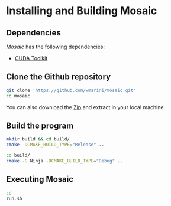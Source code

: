 # Installing and Building Mosaic

## Dependencies

*Mosaic* has the following dependencies:

- [CUDA Toolkit](https://developer.nvidia.com/cuda-downloads)

## Clone the Github repository

```bash
git clone 'https://github.com/wmarini/mosaic.git'
cd mosaic
```

You can also download the [Zip](https://github.com) and extract in your local machine.  

## Build the program

```bash
mkdir build && cd build/
cmake -DCMAKE_BUILD_TYPE="Release" ..
```

```bash
cd build/
cmake -G Ninja -DCMAKE_BUILD_TYPE="Debug" ..
```

## Executing Mosaic

```bash
cd 
run.sh
```
